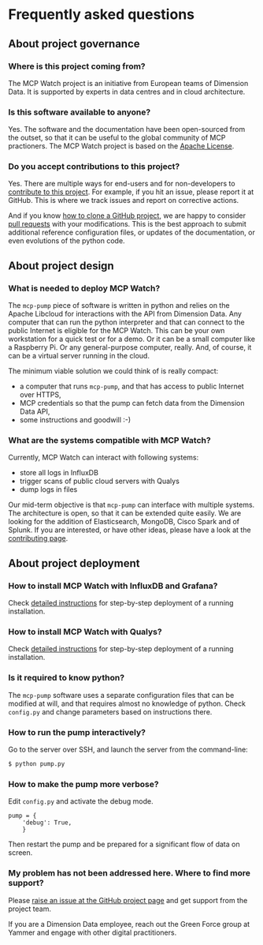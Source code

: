 # Frequently asked questions

## About project governance

### Where is this project coming from?

The MCP Watch project is an initiative from European teams of Dimension Data. It is supported by experts in data centres and in cloud architecture.

### Is this software available to anyone?

Yes. The software and the documentation have been open-sourced from the outset, so that it can be useful to the global community of MCP practioners. The MCP Watch project is based on the [Apache License](https://www.apache.org/licenses/LICENSE-2.0).

### Do you accept contributions to this project?

Yes. There are multiple ways for end-users and for non-developers to [contribute to this project](contributing.md). For example, if you hit an issue, please report it at GitHub. This is where we track issues and report on corrective actions.

And if you know [how to clone a GitHub project](https://help.github.com/articles/cloning-a-repository/), we are happy to consider [pull requests](https://help.github.com/articles/about-pull-requests/) with your modifications. This is the best approach to submit additional reference configuration files, or updates of the documentation, or even evolutions of the python code.

## About project design

### What is needed to deploy MCP Watch?

The `mcp-pump` piece of software is written in python and relies on the Apache Libcloud for interactions with the API from Dimension Data. Any computer that can run the python interpreter and that can connect to the public Internet is eligible for the MCP Watch. This can be your own workstation for a quick test or for a demo. Or it can be a small computer like a Raspberry Pi. Or any general-purpose computer, really. And, of course, it can be a virtual server running in the cloud.

The minimum viable solution we could think of is really compact:
* a computer that runs `mcp-pump`, and that has access to public Internet over HTTPS,
* MCP credentials so that the pump can fetch data from the Dimension Data API,
* some instructions and goodwill :-)

### What are the systems compatible with MCP Watch?

Currently, MCP Watch can interact with following systems:
- store all logs in InfluxDB
- trigger scans of public cloud servers with Qualys
- dump logs in files

Our mid-term objective is that `mcp-pump` can interface with multiple systems. The architecture is open, so that it can be extended quite easily. We are looking for the addition of Elasticsearch, MongoDB, Cisco Spark and of Splunk. If you are interested, or have other ideas, please have a look at the [contributing page](contributing.md).

## About project deployment

### How to install MCP Watch with InfluxDB and Grafana?

Check [detailed instructions](setup-influxdb-grafana.md) for step-by-step deployment of a running installation.

### How to install MCP Watch with Qualys?

Check [detailed instructions](setup-qualys.md) for step-by-step deployment of a running installation.

### Is it required to know python?

The `mcp-pump` software uses a separate configuration files that can be modified at will, and that requires almost
no knowledge of python. Check `config.py` and change parameters based on instructions there.

### How to run the pump interactively?

Go to the server over SSH, and launch the server from the command-line:

```bash
$ python pump.py
```

### How to make the pump more verbose?

Edit `config.py` and activate the debug mode.

```
pump = {
    'debug': True,
    }
```

Then restart the pump and be prepared for a significant flow of data on screen.

### My problem has not been addressed here. Where to find more support?

Please [raise an issue at the GitHub project page](https://github.com/bernard357/mcp-pump/issues) and get support from the project team.

If you are a Dimension Data employee, reach out the Green Force group at Yammer and engage with
other digital practitioners.


